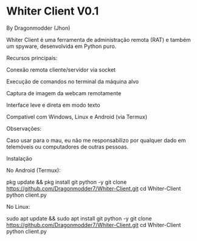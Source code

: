 

# Whiter Client V0.1

By Dragonmodder (Jhon)

Whiter Client é uma ferramenta de administração remota (RAT) e também um spyware, desenvolvida em Python puro. 

Recursos principais:

Conexão remota cliente/servidor via socket

Execução de comandos no terminal da máquina alvo

Captura de imagem da webcam remotamente

Interface leve e direta em modo texto

Compatível com Windows, Linux e Android (via Termux)


Observações:

Caso usar para o mau, eu não me responsabilizo por qualquer dado em telemóveis ou computadores de outras pessoas. 

Instalação

No Android (Termux):

pkg update && pkg install git python -y
git clone https://github.com/Dragonmodder7/Whiter-Client.git
cd Whiter-Client
python client.py

No Linux:

sudo apt update && sudo apt install git python -y
git clone https://github.com/Dragonmodder7/Whiter-Client.git
cd Whiter-Client
python client.py


